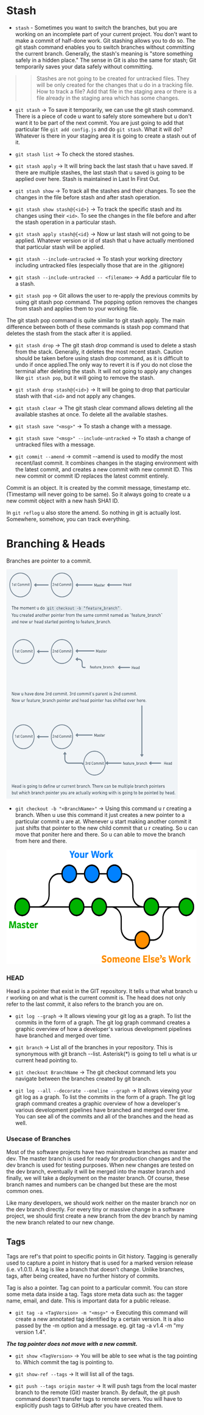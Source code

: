# Stash 

- `stash` - Sometimes you want to switch the branches, but you are working on an incomplete part of your current project. You don't want to make a commit of half-done work. Git stashing allows you to do so. The git stash command enables you to switch branches without committing the current branch. Generally, the stash's meaning is "store something safely in a hidden place." The sense in Git is also the same for stash; Git temporarily saves your data safely without committing.

>>Stashes are not going to be created for untracked files. They will be only created for the changes that u do in a tracking file. How to track a file? Add that file in the staging area or there is a file already in the staging area which has some changes.

- `git stash` -> To save it temporarily, we can use the git stash command. There is a piece of code u want to safely store somewhere but u don't want it to be part of the next commit. You are just going to add that particular file `git add config.js` and do `git stash`.
What it will do?
Whatever is there in your staging area it is going to create a stash out of it.

- `git stash list` -> To check the stored stashes.

- `git stash apply` -> It will bring back the last stash that u have saved. If there are multiple stashes, the last stash that u saved is going to be applied over here. Stash is maintained in Last In First Out.

- `git stash show` -> To track all the stashes and their changes. To see the changes in the file before stash and after stash operation.

- `git stash show stash@{<id>}` -> To track the specific stash and its changes using their `<id>`. To see the changes in the file before and after the stash operation in a particular stash.

- `git stash apply stash@{<id}` -> Now ur last stash will not going to be applied. Whatever version or id of stash that u have actually mentioned that particular stash will be applied.

- `git stash --include-untracked` -> To stash your working directory including untracked files (especially those that are in the .gitignore)

- `git stash --include-untracked -- <filename>` -> Add a particular file to a stash.

- `git stash pop` -> Git allows the user to re-apply the previous commits by using git stash pop command. The popping option removes the changes from stash and applies them to your working file.

The git stash pop command is quite similar to git stash apply. The main difference between both of these commands is stash pop command that deletes the stash from the stack after it is applied.

- `git stash drop` -> The git stash drop command is used to delete a stash from the stack. Generally, it deletes the most recent stash. Caution should be taken before using stash drop command, as it is difficult to undo if once applied.The only way to revert it is if you do not close the terminal after deleting the stash. It will not going to apply any changes like `git stash pop`, but it will going to remove the stash.

- `git stash drop stash@{<id>}` -> It will be going to drop that particular stash with that `<id>` and not apply any changes.

- `git stash clear` -> The git stash clear command allows deleting all the available stashes at once. To delete all the available stashes.

- `git stash save "<msg>"` -> To stash a change with a message.

- `git stash save "<msg>" --include-untracked` -> To stash a change of untracked files with a message. 

- `git commit --amend` -> commit --amend is used to modify the most recent/last commit. It combines changes in the staging environment with the latest commit, and creates a new commit with new commit ID. This new commit or commit ID replaces the latest commit entirely. 

Commit is an object. It is created by the commit message, timestamp etc.(Timestamp will never going to be same).
So it always going to create u a new commit object with a new hash SHA1 ID.

In `git reflog` u also store the amend. So nothing in git is actually lost. Somewhere, somehow, you can track everything.


# Branching & Heads

Branches are pointer to a commit.

<img src="./Screenshots/Branch&Head.png"  width="450" height="600">

- `git checkout -b "<BranchName>"` -> Using this command u r creating a branch. When u use this command it just creates a new pointer to a particular commit u are at. Whenever u start making another commit it just shifts that pointer to the new child commit that u r creating. So u can move that poniter here and there. So u can able to move the branch from here and there.


<img src="./Screenshots/Screenshot4.png"  width="500" height="300">


### HEAD

Head is a pointer that exist in the GIT repository. It tells u that what branch u r working on and what is the current commit is. The head does not only refer to the last commit, it also refers to the branch you are on.

- `git log --graph` -> It allows viewing your git log as a graph. To list the commits in the form of a graph. The git log graph command creates a graphic overview of how a developer's various development pipelines have branched and merged over time.


- `git branch` -> List all of the branches in your repository. This is synonymous with git branch --list.
Asterisk(*) is going to tell u what is ur current head pointing to.

- `git checkout BranchName` -> The git checkout command lets you navigate between the branches created by git branch.

- `git log --all --decorate --oneline --graph` -> It allows viewing your git log as a graph. To list the commits in the form of a graph. The git log graph command creates a graphic overview of how a developer's various development pipelines have branched and merged over time. You can see all of the commits and all of the branches and the head as well.

### Usecase of Branches

Most of the software projects have two mainstream branches as master and dev. The master branch is used for ready for production changes and the dev branch is used for testing purposes. When new changes are tested on the dev branch, eventually it will be merged into the master branch and finally, we will take a deployment on the master branch. Of course, these branch names and numbers can be changed but these are the most common ones.

Like many developers, we should work neither on the master branch nor on the dev branch directly. For every tiny or massive change in a software project, we should first create a new branch from the dev branch by naming the new branch related to our new change.


## Tags

Tags are ref's that point to specific points in Git history. Tagging is generally used to capture a point in history that is used for a marked version release (i.e. v1.0.1). A tag is like a branch that doesn’t change. Unlike branches, tags, after being created, have no further history of commits.

Tag is also a pointer. Tag can point to a particular commit. You can store some meta data inside a tag. Tags store meta data such as: the tagger name, email, and date. This is important data for a public release. 

- `git tag -a <TagVersion> -m "<msg>"` ->  Executing this command will create a new annotated tag identified by a certain version. It is also passed by the -m option and a message. eg. git tag -a v1.4 -m "my version 1.4".

***The tag pointer does not move with a new commit.***

- `git show <TagVersion>` -> You will be able to see what is the tag pointing to. Which commit the tag is pointing to.

- `git show-ref --tags` -> It will list all of the tags.

- `git push --tags origin master` -> It will push tags from the local master branch to the remote (Git) master branch. By default, the git push command doesn’t transfer tags to remote servers. You will have to explicitly push tags to GitHub after you have created them. 